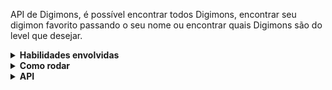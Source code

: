 API de Digimons, é possível encontrar todos Digimons, encontrar seu digimon favorito passando o seu nome ou encontrar quais Digimons são do level que desejar.

<details>
<summary><strong>Habilidades envolvidas</strong></summary>
  - Node <br />
  - Javascript<br />
  - Express<br />
  - Sequelize<br />
  - Docker e Docker-compose<br />
  - Postgres<br />
  - Axios

</details>
<details>
<summary><strong>Como rodar</strong></summary>
  - Na raiz do projeto rode o comando `docker-compose up` para criar seu docker-compose, esse container possui o postgres com as variaveis já definidas. Caso não queira utilizar Docker, as variaveis para conexão com o banco de dados estão no arquivo ./Backend/src/database/config/database.js<br />
  - Com a conexão com o Banco de Dados criada, na pasta ./Backend rode o comando `npm install` para instalar todas as dependencias e `npm run db:reset` para criar o banco, criar as tabelas e popular o banco de dados.<br />
  - Com o Banco de Dados já criado e populado rode o comando `npm run dev` para startar a API, irá aparecer a menssagem "API escutando a rota http://localhost:3001" no console caso tudo tenha ocorrido como o esperado.
</details>
<details>
<summary><strong>API</strong></summary></br>

**`GET /`**
 - Use o endpoint `GET /` para testar a api (Ela não passa por nenhuma validação e não se conecta com o banco), em caso de sucesso retorna:
```json
{
	"message": "API funcionando"
}
```

**`GET /digimons`**
 - Retorna todos os digimons do banco.
```json
[
  {
		"id": 1,
		"name": "Koromon",
		"img": "https://digimon.shadowsmith.com/img/koromon.jpg",
		"level": "In Training"
	},
	{
		"id": 2,
		"name": "Tsunomon",
		"img": "https://digimon.shadowsmith.com/img/tsunomon.jpg",
		"level": "In Training"
	},
	{
		"id": 3,
		"name": "Yokomon",
		"img": "https://digimon.shadowsmith.com/img/yokomon.jpg",
		"level": "In Training"
	}...
]
```

**`GET /digimons/name/:name`**
 - Retorna os Digimons com esse nome. (Essa Query desconsidera letras HIGHER e LOWER e retorna também os digimons que incluirem o "name" passado)
 - No exemplo pesquisei "Agumon" e o retorno foi o seguinte:
```json
[
  {
		"id": 8,
		"name": "Agumon",
		"img": "https://digimon.shadowsmith.com/img/agumon.jpg",
		"level": "Rookie"
	},
	{
		"id": 48,
		"name": "Pagumon",
		"img": "https://digimon.shadowsmith.com/img/pagumon.jpg",
		"level": "In Training"
	},
	{
		"id": 148,
		"name": "SnowAgumon",
		"img": "https://digimon.shadowsmith.com/img/snowagumon.jpg",
		"level": "Rookie"
	}
]
```

**`GET /digimons/level/:level`**
 - Retorna os Digimons que estão nesse level.
```json
[
  {
		"id": 89,
		"name": "VenomMyotismon",
		"img": "https://digimon.shadowsmith.com/img/venommyotismon.jpg",
		"level": "Mega"
	},
	{
		"id": 90,
		"name": "WarGreymon",
		"img": "https://digimon.shadowsmith.com/img/wargreymon.jpg",
		"level": "Mega"
	},
	{
		"id": 91,
		"name": "MetalGarurumon",
		"img": "https://digimon.shadowsmith.com/img/metalgarurumon.jpg",
		"level": "Mega"
	}...
]
```

**`POST /digimons`**
 - Cria um novo digimon no banco de dados.
 - Você precisa passar o seguinte payload no body da requisição
 ```json
	{
		"name": "Koromon",
		"img": "https://digimon.shadowsmith.com/img/koromon.jpg",
		"level": "In Training"
	}
```
 - Em caso de sucesso retorna o digimon criado e o código 200
```json
	{
		"id": 218,
		"name": "Koromon",
		"img": "https://digimon.shadowsmith.com/img/koromon.jpg",
		"level": "In Training"
	}

```

**`PUT /digimons/:id`**
 - Atualiza um digimon já existente no banco de dados.
 - Você precisa passar o seguinte payload no body da requisição:
 ```json
	{
		"name": "Koromon",
		"img": "https://digimon.shadowsmith.com/img/koromon.jpg",
		"level": "In Training"
	}
```
 - Em caso de sucesso retorna a seguinte resposta com o código 200
```json
	{
		"id": 20,
		"name": "Koromon22",
		"img": "https://digimon.shadowsmith.com/img/koromon.jpg",
		"level": "In Training"
	}

```

**`DELETE /digimons/:id`**
 - Deleta um digimon do banco de dados.
 - Em caso de sucesso retorna a seguinte resposta com o código 200
```json
	{
		"success": true,
		"message": "Digimon excluído com sucesso"
	}

```

</details>
